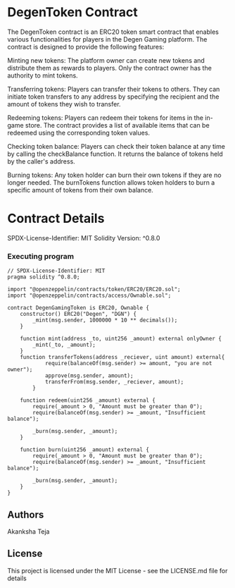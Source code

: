 # DegenToken Contract
The DegenToken contract is an ERC20 token smart contract that enables various functionalities for players in the Degen Gaming platform. The contract is designed to provide the following features:

Minting new tokens: The platform owner can create new tokens and distribute them as rewards to players. Only the contract owner has the authority to mint tokens.

Transferring tokens: Players can transfer their tokens to others. They can initiate token transfers to any address by specifying the recipient and the amount of tokens they wish to transfer.

Redeeming tokens: Players can redeem their tokens for items in the in-game store. The contract provides a list of available items that can be redeemed using the corresponding token values.

Checking token balance: Players can check their token balance at any time by calling the checkBalance function. It returns the balance of tokens held by the caller's address.

Burning tokens: Any token holder can burn their own tokens if they are no longer needed. The burnTokens function allows token holders to burn a specific amount of tokens from their own balance.

# Contract Details
SPDX-License-Identifier: MIT
Solidity Version: ^0.8.0

### Executing program

```
// SPDX-License-Identifier: MIT
pragma solidity ^0.8.0;

import "@openzeppelin/contracts/token/ERC20/ERC20.sol";
import "@openzeppelin/contracts/access/Ownable.sol";

contract DegenGamingToken is ERC20, Ownable {
    constructor() ERC20("Degen", "DGN") {
        _mint(msg.sender, 1000000 * 10 ** decimals());
    }

    function mint(address _to, uint256 _amount) external onlyOwner {
        _mint(_to, _amount);
    }
    function transferTokens(address _reciever, uint amount) external{
            require(balanceOf(msg.sender) >= amount, "you are not owner");
            approve(msg.sender, amount);
            transferFrom(msg.sender, _reciever, amount);
        }

    function redeem(uint256 _amount) external {
        require(_amount > 0, "Amount must be greater than 0");
        require(balanceOf(msg.sender) >= _amount, "Insufficient balance");

        _burn(msg.sender, _amount);
    }

    function burn(uint256 _amount) external {
        require(_amount > 0, "Amount must be greater than 0");
        require(balanceOf(msg.sender) >= _amount, "Insufficient balance");

        _burn(msg.sender, _amount);
    }
}

```


## Authors

Akanksha Teja


## License

This project is licensed under the MIT License - see the LICENSE.md file for details
